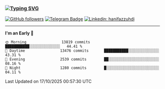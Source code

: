 ### [![Typing SVG](https://readme-typing-svg.herokuapp.com?font=lato&size=22&lines=Hi+There+👋)](https://git.io/typing-svg) 

[![GitHub followers](https://img.shields.io/github/followers/hanifazzuhdi?label=Follow&style=social)](https://github.com/hanifazzuhdi/?tab=follow) 
[![Telegram Badge](https://img.shields.io/badge/-hanif0198-blue?style=social&logo=telegram&link=https://www.t.me/hanif0198/)](https://www.t.me/hanif0198/) 
[![Linkedin: hanifazzuhdi](https://img.shields.io/badge/-hanifazzuhdi-blue?style=flat-square&logo=Linkedin&logoColor=white&link=https://www.linkedin.com/in/hanif-az-zuhdi-69688019b/)](https://www.linkedin.com/in/hanif-az-zuhdi-69688019b/) 

<hr/>

<!--START_SECTION:waka-->
**I'm an Early 🐤** 

```text
🌞 Morning                13819 commits       ███████████░░░░░░░░░░░░░░   44.41 % 
🌆 Daytime                13476 commits       ███████████░░░░░░░░░░░░░░   43.31 % 
🌃 Evening                2539 commits        ██░░░░░░░░░░░░░░░░░░░░░░░   08.16 % 
🌙 Night                  1280 commits        █░░░░░░░░░░░░░░░░░░░░░░░░   04.11 % 
```



 Last Updated on 17/10/2025 00:57:30 UTC
<!--END_SECTION:waka-->
